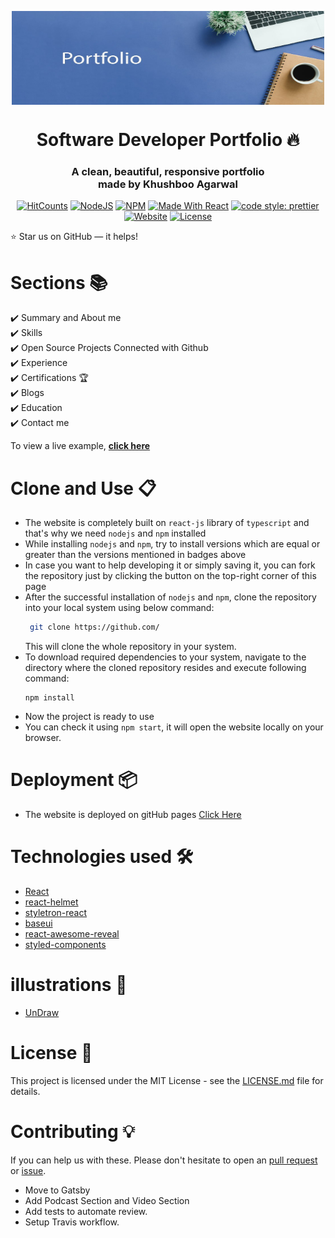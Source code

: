 <p align="center"> 
    <img src="./src/assests/images/portfolio.jpeg" align="center" height="150" width="500"></img>
</p>

<h1 align="center"> Software Developer Portfolio 🔥 </h1> 
<h3 align="center"> A clean, beautiful, responsive portfolio <br /> made by Khushboo Agarwal </h3>

<p align="center">
  <a href="http://hits.dwyl.com/ashutosh1919/masterPortfolio"><img alt="HitCounts" src="https://hits.dwyl.com/khushbooag4/khushbooag4/portfolio_website.svg?style=flat-square" /></a>
  <a href="https://nodejs.org/en/blog/release/v12.13.0/"><img alt="NodeJS" src="https://img.shields.io/badge/node-12.14.1-important?style=flat-square" /></a>
  <a href="https://www.npmjs.com/package/npm/v/6.13.4"><img alt="NPM" src="https://img.shields.io/badge/npm-6.13.7-blueviolet?style=flat-square" /></a>
  <a href="https://reactjs.org/"><img alt="Made With React" src="https://img.shields.io/badge/made%20with-react-61DAFB?style=flat-square" /></a>
  <a href="https://github.com/prettier/prettier"><img alt="code style: prettier" src="https://img.shields.io/badge/code_style-prettier-ff69b4.svg?style=flat-square?style=flat-square" /></a>
  <br/>
  <a href="http://badges.mit-license.org/"><img alt="Website" src="https://img.shields.io/badge/website-up-yellow?style=flat-square" /></a>
  <a href="https://khushbooag4.github.io/portfolio_website"><img alt="License" src="http://img.shields.io/:license-mit-blue.svg?style=flat-square?style=flat-square" /></a>
</p>

:star: Star us on GitHub — it helps!

# Sections 📚

✔️ Summary and About me\
✔️ Skills \
✔️ Open Source Projects Connected with Github\
✔️ Experience\
✔️ Certifications 🏆\
✔️ Blogs\
✔️ Education\
✔️ Contact me

To view a live example, **[click here](https://khushbooag4.github.io/portfolio_website)**

# Clone and Use 📋

- The website is completely built on `react-js` library of `typescript` and that's why we need `nodejs` and `npm` installed
- While installing `nodejs` and `npm`, try to install versions which are equal or greater than the versions mentioned in badges above
- In case you want to help developing it or simply saving it, you can fork the repository just by clicking the button on the top-right corner of this page
- After the successful installation of `nodejs` and `npm`, clone the repository into your local system using below command:
  ```bash
   git clone https://github.com/
  ```
  This will clone the whole repository in your system.
- To download required dependencies to your system, navigate to the directory where the cloned repository resides and execute following command:
  ```node
  npm install
  ```
- Now the project is ready to use
- You can check it using `npm start`, it will open the website locally on your browser.

# Deployment 📦

- The website is deployed on gitHub pages [Click Here](khushbooag4.github.io/portfolio_website)

# Technologies used 🛠️

- [React](https://reactjs.org/)
- [react-helmet](https://www.npmjs.com/package/react-helmet)
- [styletron-react](https://styletron.org/react)
- [baseui](https://github.com/uber/baseweb)
- [react-awesome-reveal](https://www.react-awesome-reveal.com/)
- [styled-components](https://styled-components.com/)
<!-- - [graphql](https://graphql.org/)
- [apollo-boost](https://www.apollographql.com/docs/react/get-started/) -->

# illustrations 🍥

- [UnDraw](https://undraw.co/illustrations)

# License 📄

This project is licensed under the MIT License - see the [LICENSE.md](./LICENSE) file for details.

# Contributing 💡

If you can help us with these. Please don't hesitate to open an [pull request](https://github.com/khushbooag4/portfolio_website/pulls) or [issue](https://github.com/khushbooag4/portfolio_website/issues).

- Move to Gatsby
- Add Podcast Section and Video Section
- Add tests to automate review.
- Setup Travis workflow.
